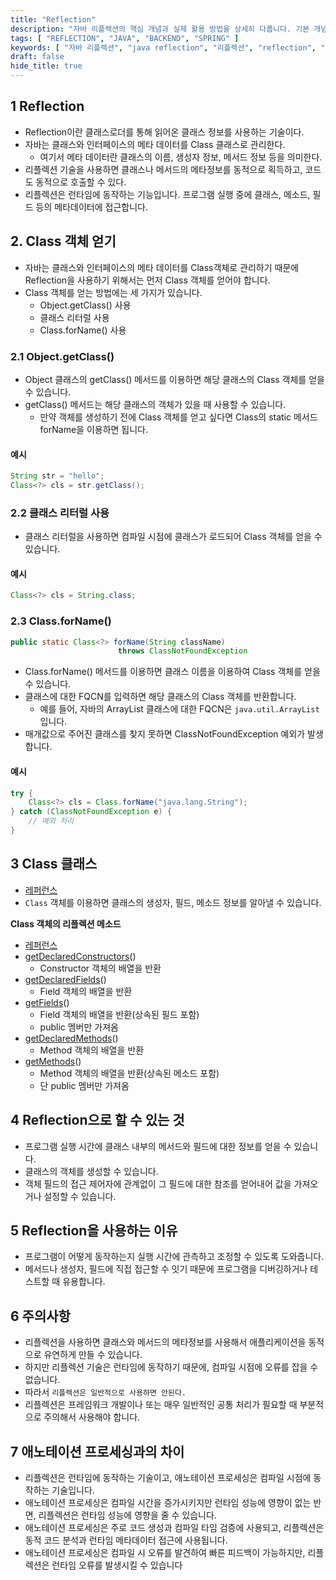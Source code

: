```yaml
---
title: "Reflection"
description: "자바 리플렉션의 핵심 개념과 실제 활용 방법을 상세히 다룹니다. 기본 개념부터 고급 활용법, 성능 고려사항까지 실무에서 필요한 모든 내용을 포함합니다."
tags: [ "REFLECTION", "JAVA", "BACKEND", "SPRING" ]
keywords: [ "자바 리플렉션", "java reflection", "리플렉션", "reflection", "메타데이터", "metadata", "런타임", "runtime", "동적 프로그래밍", "dynamic programming", "스프링", "spring framework" ]
draft: false
hide_title: true
---
```


## 1 Reflection

- Reflection이란 클래스로더를 통해 읽어온 클래스 정보를 사용하는 기술이다.
- 자바는 클래스와 인터페이스의 메타 데이터를 Class 클래스로 관리한다.
	- 여기서 메타 데이터란 클래스의 이름, 생성자 정보, 메서드 정보 등을 의미한다.
- 리플렉션 기술을 사용하면 클래스나 메서드의 메타정보를 동적으로 획득하고, 코드도 동적으로 호출할 수 있다.
- 리플렉션은 런타임에 동작하는 기능입니다. 프로그램 실행 중에 클래스, 메소드, 필드 등의 메타데이터에 접근합니다.

## 2. Class 객체 얻기

- 자바는 클래스와 인터페이스의 메타 데이터를 Class객체로 관리하기 때문에 Reflection을 사용하기 위해서는 먼저 Class 객체를 얻어야 합니다.
- Class 객체를 얻는 방법에는 세 가지가 있습니다.
	- Object.getClass() 사용
	- 클래스 리터럴 사용
	- Class.forName() 사용

### 2.1 Object.getClass()

- Object 클래스의 getClass() 메서드를 이용하면 해당 클래스의 Class 객체를 얻을 수 있습니다.
- getClass() 메서드는 해당 클래스의 객체가 있을 때 사용할 수 있습니다.
	- 만약 객체를 생성하기 전에 Class 객체를 얻고 싶다면 Class의 static 메서드 forName을 이용하면 됩니다.

#### 예시

```java
String str = "hello";
Class<?> cls = str.getClass();
```

### 2.2 클래스 리터럴 사용

- 클래스 리터럴을 사용하면 컴파일 시점에 클래스가 로드되어 Class 객체를 얻을 수 있습니다.

#### 예시

```java
Class<?> cls = String.class;
```

### 2.3 Class.forName()

```java
public static Class<?> forName(String className)
                        throws ClassNotFoundException
```

- Class.forName() 메서드를 이용하면 클래스 이름을 이용하여 Class 객체를 얻을 수 있습니다.
- 클래스에 대한 FQCN를 입력하면 해당 클래스의 Class 객체를 반환합니다.
	- 예를 들어, 자바의 ArrayList 클래스에 대한 FQCN은 `java.util.ArrayList` 입니다.
- 매개값으로 주어진 클래스를 찾지 못하면 ClassNotFoundException 예외가 발생합니다.

#### 예시

```java
try {
    Class<?> cls = Class.forName("java.lang.String");
} catch (ClassNotFoundException e) {
    // 예외 처리
}
```

## 3 Class 클래스

- [레퍼런스](https://docs.oracle.com/en/java/javase/17/docs/api/java.base/java/lang/Class.html)
- `Class` 객체를 이용하면 클래스의 생성자, 필드, 메소드 정보를 알아낼 수 있습니다.

**Class 객체의 리플렉션 메소드**

- [레퍼런스](https://docs.oracle.com/en/java/javase/17/docs/api/java.base/java/lang/Class.html#method-summary)
- [getDeclaredConstructors](https://docs.oracle.com/en/java/javase/17/docs/api/java.base/java/lang/Class.html#getDeclaredConstructors())()
	- Constructor 객체의 배열을 반환
- [getDeclaredFields](https://docs.oracle.com/en/java/javase/17/docs/api/java.base/java/lang/Class.html#getDeclaredFields())()
	- Field 객체의 배열을 반환
- [getFields](https://docs.oracle.com/en/java/javase/17/docs/api/java.base/java/lang/Class.html#getFields())()
	- Field 객체의 배열을 반환(상속된 필드 포함)
	- public 멤버만 가져옴
- [getDeclaredMethods](https://docs.oracle.com/en/java/javase/17/docs/api/java.base/java/lang/Class.html#getDeclaredMethods())()
	- Method 객체의 배열을 반환
- [getMethods](https://docs.oracle.com/en/java/javase/17/docs/api/java.base/java/lang/Class.html#getMethods())()
	- Method 객체의 배열을 반환(상속된 메소드 포함)
	- 단 public 멤버만 가져옴

## 4 Reflection으로 할 수 있는 것

- 프로그램 실행 시간에 클래스 내부의 메서드와 필드에 대한 정보를 얻을 수 있습니다.
- 클래스의 객체를 생성할 수 있습니다.
- 객체 필드의 접근 제어자에 관계없이 그 필드에 대한 참조를 얻어내어 값을 가져오거나 설정할 수 있습니다.

## 5 Reflection을 사용하는 이유

- 프로그램이 어떻게 동작하는지 실행 시간에 관측하고 조정할 수 있도록 도와줍니다.
- 메서드나 생성자, 필드에 직접 접근할 수 잇기 때문에 프로그램을 디버깅하거나 테스트할 때 유용합니다.

## 6 주의사항

- 리플렉션을 사용하면 클래스와 메서드의 메타정보를 사용해서 애플리케이션을 동적으로 유연하게 만들 수 있습니다.
- 하지만 리플렉션 기술은 런타임에 동작하기 때문에, 컴파일 시점에 오류를 잡을 수 없습니다.
- 따라서 `리플렉션은 일반적으로 사용하면 안된다.`
- 리플렉션은 프레임워크 개발이나 또는 매우 일반적인 공통 처리가 필요할 때 부분적으로 주의해서 사용해야 합니다.

## 7 애노테이션 프로세싱과의 차이

- 리플렉션은 런타임에 동작하는 기술이고, 애노테이션 프로세싱은 컴파일 시점에 동작하는 기술입니다.
- 애노테이션 프로세싱은 컴파일 시간을 증가시키지만 런타임 성능에 영향이 없는 반면, 리플렉션은 런타임 성능에 영향을 줄 수 있습니다.
- 애노테이션 프로세싱은 주로 코드 생성과 컴파일 타임 검증에 사용되고, 리플렉션은 동적 코드 분석과 런타임 메타데이터 접근에 사용됩니다.
- 애노테이션 프로세싱은 컴파일 시 오류를 발견하여 빠른 피드백이 가능하지만, 리플렉션은 런타임 오류를 발생시킬 수 있습니다